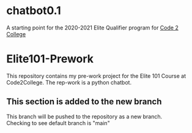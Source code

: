 # chatbot0.1
A starting point for the 2020-2021 Elite Qualifier program for [Code 2 College](https://code2college.org/)

# Elite101-Prework

This repository contains my pre-work project for the Elite 101 Course at Code2College.
The rep-work is a python chatbot.

## This section is added to the new branch
This branch will be pushed to the repository as a new branch.<br/>
Checking to see default branch is "main"